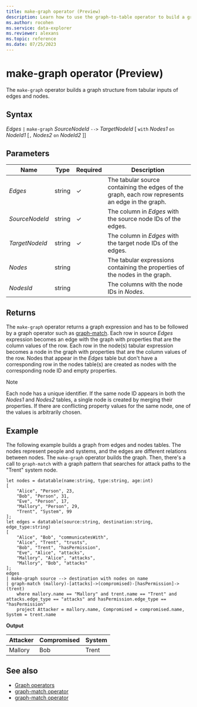 ```yaml
---
title: make-graph operator (Preview)
description: Learn how to use the graph-to-table operator to build a graph structure from tabular inputs of edges and nodes.
ms.author: rocohen
ms.service: data-explorer
ms.reviewer: alexans
ms.topic: reference
ms.date: 07/25/2023
---
```

# make-graph operator (Preview)

The `make-graph` operator builds a graph structure from tabular inputs of edges and nodes.

## Syntax

*Edges* `|` `make-graph` *SourceNodeId* `-->` *TargetNodeId* [ `with` *Nodes1* `on` *NodeId1* [`,` *Nodes2* `on` *NodeId2* ]]

## Parameters

| Name | Type | Required | Description |
| -- | -- | -- | -- |
| *Edges* | string | &check; | The tabular source containing the edges of the graph, each row represents an edge in the graph. |
| *SourceNodeId* | string | &check; | The column in *Edges* with the source node IDs of the edges. |
| *TargetNodeId* | string | &check; | The column in *Edges* with the target node IDs of the edges. |
| *Nodes* | string || The tabular expressions containing the properties of the nodes in the graph. |
| *NodesId* | string || The columns with the node IDs in *Nodes*. |

## Returns

The `make-graph` operator returns a graph expression and has to be followed by a graph operator such as [graph-match](graph-match-operator.md). Each row in source *Edges* expression becomes an edge with the graph with properties that are the column values of the row. Each row in the node(s) tabular expression becomes a node in the graph with properties that are the column values of the row. Nodes that appear in the *Edges* table but don't have a corresponding row in the nodes table(s) are created as nodes with the corresponding node ID and empty properties.

> [!NOTE]
> Each node has a unique identifier. If the same node ID appears in both the *Nodes1* and *Nodes2* tables, a single node is created by merging their properties. If there are conflicting property values for the same node, one of the values is arbitrarily chosen.

## Example

The following example builds a graph from edges and nodes tables. The nodes represent people and systems, and the edges are different relations between nodes. The `make-graph` operator builds the graph. Then, there's a call to `graph-match` with a graph pattern that searches for attack paths to the "Trent" system node.

```kusto
let nodes = datatable(name:string, type:string, age:int) 
[ 
	"Alice", "Person", 23,  
	"Bob", "Person", 31,  
	"Eve", "Person", 17,  
	"Mallory", "Person", 29,  
	"Trent", "System", 99 
]; 
let edges = datatable(source:string, destination:string, edge_type:string) 
[ 
	"Alice", "Bob", "communicatesWith",  
	"Alice", "Trent", "trusts",  
	"Bob", "Trent", "hasPermission",  
	"Eve", "Alice", "attacks",  
	"Mallory", "Alice", "attacks",  
	"Mallory", "Bob", "attacks"  
]; 
edges 
| make-graph source --> destination with nodes on name 
| graph-match (mallory)-[attacks]->(compromised)-[hasPermission]->(trent) 
	where mallory.name == "Mallory" and trent.name == "Trent" and attacks.edge_type == "attacks" and hasPermission.edge_type == "hasPermission" 
	project Attacker = mallory.name, Compromised = compromised.name, System = trent.name
```

**Output**

|Attacker|Compromised|System|
|---|---|---|
|Mallory|Bob|Trent|

## See also

* [Graph operators](graph-operators.md)
* [graph-match operator](graph-match-operator.md)
* [graph-match operator](graph-to-table-operator.md)
